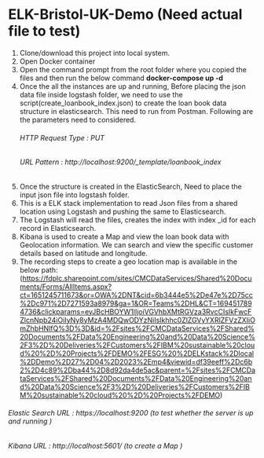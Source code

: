# ELK-Bristol-UK-Demo (Need actual file to test)

1. Clone/download this project into local system.
2. Open Docker container  
3. Open the command prompt from the root folder where you copied the files and then run the below command
                                 **docker-compose up -d**
4. Once the all the instances are up and running, Before placing the json data file inside logstash folder, we need to use the script(create_loanbook_index.json) to create the loan book data structure in elasticsearch. This need to run from Postman. Following are the parameters need to considered. 
    ######    HTTP Request Type : PUT 
    ######    URL Pattern : http://localhost:9200/_template/loanbook_index   <br>
5. Once the structure is created in the ElasticSearch, Need to place the input json file into logstash folder. <br>
6. This is a ELK stack implementation to read Json files from a shared location using Logstash and pushing the same to Elasticsearch. <br>
7. The Logstash will read the files, creates the index with index _id for each record in Elasticsearch. <br>
8. Kibana is used to create a Map and view the loan book data with Geolocation information. We can search and view the specific customer details based on latitude and longitude.<br>
9. The recording steps to create a geo location map is available in the below path: (https://fdplc.sharepoint.com/sites/CMCDataServices/Shared%20Documents/Forms/AllItems.aspx?ct=1651245711673&or=OWA%2DNT&cid=6b3444e5%2De47e%2D75cc%2Dc971%2D7271593a8979&ga=1&OR=Teams%2DHL&CT=1694517894736&clickparams=eyJBcHBOYW1lIjoiVGVhbXMtRGVza3RvcCIsIkFwcFZlcnNpb24iOiIyNy8yMzA4MDQwODYzNiIsIkhhc0ZlZGVyYXRlZFVzZXIiOmZhbHNlfQ%3D%3D&id=%2Fsites%2FCMCDataServices%2FShared%20Documents%2FData%20Engineering%20and%20Data%20Science%2F3%2D%20Deliveries%2FCustomers%2FIBM%20sustainable%20cloud%20%2D%20Projects%2FDEMO%2FESG%20%2DELKstack%2Dlocal%2DDemo%2D27%2D04%2D2023%2Emp4&viewid=df39eeff%2Dc6b2%2D4c89%2Dba44%2D8d92da4de5ac&parent=%2Fsites%2FCMCDataServices%2FShared%20Documents%2FData%20Engineering%20and%20Data%20Science%2F3%2D%20Deliveries%2FCustomers%2FIBM%20sustainable%20cloud%20%2D%20Projects%2FDEMO)

###### Elastic Search URL : https://localhost:9200 (to test whether the server is up and running )
###### Kibana URL : http://localhost:5601/ (to create a Map )
